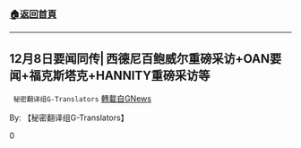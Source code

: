 ###  [:house:返回首頁](https://github.com/ourhimalayas/txt)
---

## 12月8日要闻同传⎢西德尼百鲍威尔重磅采访+OAN要闻+福克斯塔克+HANNITY重磅采访等
` 秘密翻译组G-Translators` [轉載自GNews](https://gnews.org/zh-hans/628647/)

By: 【秘密翻译组G-Translators】

0
